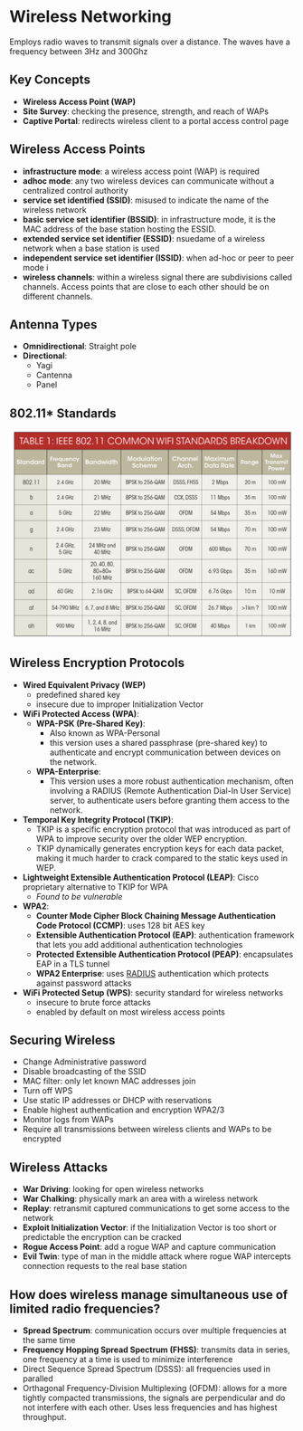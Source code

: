 # Wireless Networking
Employs radio waves to transmit signals over a distance. The waves have a frequency between 3Hz and 300Ghz

## Key Concepts
- **Wireless Access Point (WAP)**
- **Site Survey**: checking the presence, strength, and reach of WAPs
- **Captive Portal**: redirects wireless client to a portal access control page

## Wireless Access Points
- **infrastructure mode**: a wireless access point (WAP) is required
- **adhoc mode**: any two wireless devices can communicate without a centralized control authority
- **service set identified (SSID)**: misused to indicate the name of the wireless network
- **basic service set identifier (BSSID)**: in infrastructure mode, it is the MAC address of the base station
  hosting the ESSID. 
- **extended service set identifier (ESSID)**: nsuedame of a wireless network when a base station is used
- **independent service set identifier (ISSID)**: when ad-hoc or peer to peer mode i 
- **wireless channels**: within a wireless signal there are subdivisions called channels. Access points that
  are close to each other should be on different channels.

## Antenna Types
- **Omnidirectional**: Straight pole
- **Directional**:
  - Yagi
  - Cantenna
  - Panel
 
## 802.11* Standards
![802.11](/images/80211.png)

## Wireless Encryption Protocols
- **Wired Equivalent Privacy (WEP)**
  - predefined shared key
  - insecure due to improper Initialization Vector
- **WiFi Protected Access (WPA)**:
  - **WPA-PSK (Pre-Shared Key)**:
    - Also known as WPA-Personal
    - this version uses a shared passphrase (pre-shared key) to authenticate and encrypt communication between devices on the network.
  - **WPA-Enterprise**:
    - This version uses a more robust authentication mechanism, often involving a RADIUS (Remote Authentication Dial-In User Service) server, to authenticate users before granting them access to the network.
- **Temporal Key Integrity Protocol (TKIP)**:
  - TKIP is a specific encryption protocol that was introduced as part of WPA to improve security over the older WEP encryption.
  - TKIP dynamically generates encryption keys for each data packet, making it much harder to crack compared to the static keys used in WEP.
- **Lightweight Extensible Authentication Protocol (LEAP)**: Cisco proprietary alternative to TKIP for WPA
  - _Found to be vulnerable_
- **WPA2**:
  - **Counter Mode Cipher Block Chaining Message Authentication Code Protocol (CCMP)**: uses 128 bit AES key
  - **Extensible Authentication Protocol (EAP)**: authentication framework that lets you add additional authentication technologies
  - **Protected Extensible Authentication Protocol (PEAP)**: encapsulates EAP in a TLS tunnel
  - **WPA2 Enterprise**: uses [RADIUS](RADIUS.md) authentication which protects against password attacks
- **WiFi Protected Setup (WPS)**: security standard for wireless networks
  - insecure to brute force attacks
  - enabled by default on most wireless access points

## Securing Wireless
- Change Administrative password
- Disable broadcasting of the SSID
- MAC filter: only let known MAC addresses join
- Turn off WPS
- Use static IP addresses or DHCP with reservations
- Enable highest authentication and encryption WPA2/3
- Monitor logs from WAPs
- Require all transmissions between wireless clients and WAPs to be encrypted


## Wireless Attacks
- **War Driving**: looking for open wireless networks
- **War Chalking**: physically mark an area with a wireless network
- **Replay**: retransmit captured communications to get some access to the network
- **Exploit Initialization Vector**: if the Initialization Vector is too short or predictable the encryption can be cracked
- **Rogue Access Point**: add a rogue WAP and capture communication
- **Evil Twin**: type of man in the middle attack where rogue WAP intercepts connection requests to the
  real base station
 
## How does wireless manage simultaneous use of limited radio frequencies? 
- **Spread Spectrum**: communication occurs over multiple frequencies at the same time
- **Frequency Hopping Spread Spectrum (FHSS)**: transmits data in series, one frequency at a time is used to minimize
  interference
- Direct Sequence Spread Spectrum (DSSS): all frequencies used in paralled
- Orthagonal Frequency-Division Multiplexing (OFDM): allows for a more tightly compacted transmissions, the signals are perpendicular and do not interfere with each other. Uses less frequencies and has highest throughput. 
